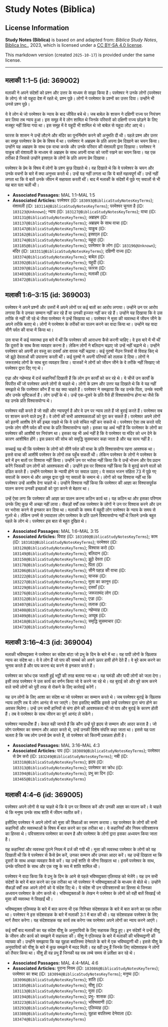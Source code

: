 # Study Notes (Biblica)

## License Information

**Study Notes (Biblica)** is based on and adapted from: _Biblica Study Notes_, [Biblica Inc.](https://www.biblica.com/), 2023, which is licensed under a [CC BY-SA 4.0 license](https://creativecommons.org/licenses/by-sa/4.0/legalcode.en).

This markdown version (created `2025-10-17`) is provided under the same license.



--------------------------------

## मलाकी 1:1–5 (id: 369002)

मलाकी ने अपने संदेशों को प्रश्न और उत्तर के माध्यम से साझा किया है। परमेश्वर ने उनके लोगों (परमेश्वर के लोग) से जो यहूदा देश में रहते थे, प्रश्न पूछे। लोगों ने परमेश्वर के प्रश्नों का उत्तर दिया। उन्होंने भी उनसे प्रश्न पूछे।

ये वे लोग थे जो परमेश्वर के न्याय के बाद जीवित बचे थे। जब बाबेल के शासन ने दक्षिणी राज्य पर नियंत्रण कर लिया तब न्याय हुआ। इस समूह में वे लोग शामिल थे जिनके परिवारों को दक्षिणी राज्य छोड़ने के लिए मजबूर नहीं किया गया था। इस समूह में वे यहूदी भी शामिल थे जो बाबेल से यहूदा लौट आए थे।

फारस के शासन ने उन्हें लौटने और मंदिर का पुनर्निर्माण करने की अनुमति दी थी। पहले प्रश्न और उत्तर का समूह परमेश्वर के प्रेम के विषय में था। परमेश्वर ने अब्राहम के प्रति अपना प्रेम दिखाने का चयन किया। उन्होंने यह अब्राहम के साथ एक वाचा करके और उनके परिवार की वंशावली द्वारा दिखाया। परमेश्वर ने याकूब की वंशावली के माध्यम से अब्राहम के साथ अपनी वाचा को जारी रखने का चयन किया। यह एक तरीका है जिससे उन्होंने इस्राएल के लोगों के प्रति अपना प्रेम दिखाया।

परमेश्वर के प्रेम के विषय में लोगों के प्रश्न कुछ दिखाते थे। वह दिखाते थे कि वे परमेश्वर के चयन और उनके वचनों के बारे में क्या अनुभव करते थे। उन्हें यह नहीं लगता था कि ये बातें महत्वपूर्ण थीं। उन्हें नहीं लगता था कि ये बातें उनके जीवन में सहायता करती थीं। बाद में मलाकी के संदेशों में पूछे गए सवालों से भी यह बात पता चली थी।

* **Associated Passages:** MAL 1:1–MAL 1:5
* **Associated Articles:** परमेश्वर (ID: `183093@BiblicaStudyNotesKeyTerms`); वंशावली  (ID: `183114@BiblicaStudyNotesKeyTerms`); परमेश्वर चुनता है (ID: `183123@Unknown`); न्याय  (ID: `183127@BiblicaStudyNotesKeyTerms`); वाचा (ID: `183131@BiblicaStudyNotesKeyTerms`); अब्राहम (ID: `183137@BiblicaStudyNotesKeyTerms`); अब्राहम के साथ वाचा (ID: `183147@BiblicaStudyNotesKeyTerms`); याकूब  (ID: `183162@BiblicaStudyNotesKeyTerms`); इस्राएल  (ID: `183174@BiblicaStudyNotesKeyTerms`); यहूदा (ID: `183185@BiblicaStudyNotesKeyTerms`); परमेश्वर के लोग  (ID: `183196@Unknown`); मंदिर (ID: `183311@BiblicaStudyNotesKeyTerms`); दक्षिणी राज्य (ID: `183374@BiblicaStudyNotesKeyTerms`); बाबेल  (ID: `183392@BiblicaStudyNotesKeyTerms`); यहूदी (ID: `183397@BiblicaStudyNotesKeyTerms`); फारस (ID: `183403@BiblicaStudyNotesKeyTerms`); मलाकी (ID: `183472@BiblicaStudyNotesKeyTerms`)

## मलाकी 1:6–3:15 (id: 369003)

परमेश्‍वर ने अपने प्रश्नों और उत्तरों में अपने लोगों पर कई बातों का आरोप लगाया। उन्होंने उन पर आरोप लगाया कि वे उनका सम्मान नहीं कर रहे हैं या उनकी इज्जत नहीं कर रहे हैं। उन्होंने यह दिखाया कि वे उस तरीके से नहीं जी रहे थे जैसा परमेश्वर ने उन्हें सिखाया था। परमेश्‍वर ने मूसा की व्यवस्था में जीवन जीने के अपने तरीके बताए थे। लोगों ने परमेश्वर के तरीकों का पालन करने का वादा किया था। उन्होंने यह वादा सीनै पर्वत की वाचा में किया था।

उस वाचा में कई व्यवस्था इस बारे में थीं कि परमेश्वर की आराधना कैसे करनी चाहिए। वे इस बारे में भी थीं कि दूसरों के साथ कैसा व्यवहार करना है। लेकिन लोगों ने बलिदान चढ़ाए जो उन्हें नहीं चढ़ाने थे। उन्होंने परमेश्वर को अपनी हर वस्तु का दसवाँ अंश वापस नहीं चढ़ाया। कई पुरुषों नेंउन स्त्रियों से विवाह किए थे जो झूठे देवताओं की उपासना करती थीं। कई पुरुषों ने अपनी पत्नियों को तलाक दे दिया। लोगों ने जरूरतमंद लोगों के साथ बुरा व्यवहार किया। याजकों ने लोगों को जीवन जीने के वे तरीके नहीं सिखाए जो परमेश्वर द्वारा दिए गए थे।

एज्रा और नहेम्याह में दर्ज कहानियाँ दिखाती हैं कि लोग इन कार्यों को कर रहे थे। ये चीजें उन कार्यों के विपरीत थीं जो परमेश्वर अपने लोगों से चाहते थे। लोगों के प्रश्न और उत्तर यह दिखाते थे कि वे यह नहीं समझते थे कि परमेश्वर कौन हैं या वह क्या चाहते हैं। परमेश्वर ने समझाया कि वह उनके पिता, उनके स्वामी और उनके सृष्टिकर्ता हैं। लोग उन्हीं के थे। उन्हें एक\-दूसरे के प्रति वैसे ही विश्वासयोग्य होना था जैसे कि वह उनके प्रति विश्वासयोग्य थे।

परमेश्वर वही करते है जो सही और न्यायपूर्ण है और वे उन पर न्याय लाते हैं जो बुराई करते हैं। परमेश्वर सब पर शासन करने वाले प्रभु हैं। वे लोगों की सभी आवश्यकताओं को पूरा कर सकते हैं। परमेश्वर अपने लोगों को इतनी आशीष देने की इच्छा रखते थे कि वे उसे संचित नहीं कर सकते थे। परमेश्वर ऐसा तब करते यदि उनके लोग सीनै पर्वत की वाचा के प्रति विश्वासयोग्य रहते। इसका यह अर्थ नहीं है कि परमेश्वर के लोगों का परमेश्वर की आशीषों पर नियंत्रण था। इसका यह भी अर्थ नहीं है कि वे परमेश्वर या मंदिर को धन देने के कारण आशीषित होंगे। इस प्रकार की सोच को समृद्धि सुसमाचार कहा जाता है और यह सत्य नहीं है।

सच्चाई यह थी कि परमेश्वर के लोगों को सीनै पर्वत की वाचा के प्रति विश्वासयोग्य रहना आवश्यक था। इससे वाचा की आशीषें परमेश्वर के लोगों तक पहुँच सकती थी। लेकिन परमेश्वर के लोगों ने परमेश्वर के बारे में इन बातों पर विश्वास नहीं किया। उन्होंने उन पर भरोसा नहीं किया कि वे उन्हें भोजन और पेय प्रदान करेंगे जिसकी उन लोगों को आवश्यकता थी। उन्होंने इस पर विश्वास नहीं किया कि वे बुराई करने वालों को दंडित करते हैं। उन्होंने परमेश्वर के न्यायी होने पर सवाल उठाए। ये सवाल भजन संहिता 73 में पूछे गए सवालों के समान थे और अय्यूब द्वारा पूछे गए सवालों के समान थे। लोगों को यह विश्वास नहीं था कि परमेश्वर उन्हें आशीष देना चाहते थे। उन्होंने विश्वास नहीं किया कि परमेश्वर की आज्ञा का विश्वासपूर्वक पालन करना उनकी इच्छाओं को पूरा करने से बेहतर था।

उन्हें ऐसा लगा कि परमेश्वर की आज्ञा का पालन करना कठिन कार्य था। यह कठिन था और इसका परिणाम उनके लिए कुछ भी अच्छा नहीं लाया। सैकड़ों वर्षों तक परमेश्वर के लोगों ने उन पर विश्वास करने और उन पर भरोसा करने से इनकार कर दिया था। मलाकी के समय में यहूदी लोग परमेश्वर के न्याय के समय से गुज़रे थे। लेकिन उनमें से ज़्यादातर लोग परमेश्वर के प्रति उतने विश्वासयोग्य नहीं थे जितने उनके बहुत पहले के लोग थे। परमेश्वर इस बात से बहुत दुखित थे।

* **Associated Passages:** MAL 1:6–MAL 3:15
* **Associated Articles:** विवाह (ID: `183100@BiblicaStudyNotesKeyTerms`); काम (ID: `183102@BiblicaStudyNotesKeyTerms`); परमेश्वर (ID: `183120@BiblicaStudyNotesKeyTerms`); विश्वास करो (ID: `183149@BiblicaStudyNotesKeyTerms`); बलिदान (ID: `183150@BiblicaStudyNotesKeyTerms`); झूठे देवता (ID: `183178@BiblicaStudyNotesKeyTerms`); पिता (ID: `183206@BiblicaStudyNotesKeyTerms`); सीनै पहाड़ की वाचा (ID: `183222@BiblicaStudyNotesKeyTerms`); याजक (ID: `183227@BiblicaStudyNotesKeyTerms`); मूसा का कानून (ID: `183229@BiblicaStudyNotesKeyTerms`); दसवाँ  (ID: `183276@BiblicaStudyNotesKeyTerms`); जरूरतमंद लोग (ID: `183312@BiblicaStudyNotesKeyTerms`); एज्रा  (ID: `183407@BiblicaStudyNotesKeyTerms`); तलाक (ID: `183408@BiblicaStudyNotesKeyTerms`); नहेम्याह (ID: `183409@BiblicaStudyNotesKeyTerms`); अय्यूब  (ID: `183418@BiblicaStudyNotesKeyTerms`); समृद्धि सुसमाचार (ID: `183473@BiblicaStudyNotesKeyTerms`)

## मलाकी 3:16–4:3 (id: 369004)

मलाकी भविष्यद्वक्ता ने परमेश्वर का संदेश बांटा जो प्रभु के दिन के बारे में था। यह पापी लोगों के खिलाफ न्याय का संदेश था। ये वे लोग हैं जो पाप की सामर्थ को अपने ऊपर हावी होने देते हैं। वे बुरे काम करने का चुनाव करते हैं और पाप करना बंद करने से इनकार करते हैं।

परमेश्वर का क्रोध एक जलती हुई भट्ठी की तरह बताया गया था। यह घमंडी और पापी लोगों को जला देगा। इसी तरह परमेश्वर ने उस कार्य का वर्णन किया जो वे करने जा रहे थे। वह बुराई को और बुरे काम करने वाले सभी लोगों को पूरी तरह से रोकने के लिए कार्रवाई करेगें।

यह उन लोगों के लिए आशा का संदेश था जो परमेश्वर का सम्मान करते थे। जब परमेश्वर बुराई के खिलाफ न्याय लाएँगे तब ये लोग आनंद से भर जाएंगे। ऐसा इसलिए क्योंकि इससे उन्हें परमेश्वर द्वारा चंगा होने का अवसर मिलेगा। उन्हें उन सभी हानियों से चंगा होने की आवश्यकता थी जो पाप और बुराई के कारण होती हैं। तब वे परमेश्वर के साथ जीवन का पूर्ण आनंद ले सकेंगे।

परमेश्वर न्यायाधीश हैं। केवल वही जानते हैं कि कौन उन्हें पूरे हृदय से सम्मान और आदर करता है। जो लोग परमेश्वर का सम्मान और आदर करते थे, उन्हें उनकी विशेष संपत्ति कहा जाता था। इससे यह पता चलता है कि जब लोग उनसे प्रेम करते हैं, तो परमेश्वर को कितनी प्रसन्नता होती है।

* **Associated Passages:** MAL 3:16–MAL 4:3
* **Associated Articles:** पाप (ID: `183089@BiblicaStudyNotesKeyTerms`); परमेश्वर से प्रेम करो (ID: `183249@BiblicaStudyNotesKeyTerms`); नबी (ID: `183310@BiblicaStudyNotesKeyTerms`); हृदय (ID: `183313@BiblicaStudyNotesKeyTerms`); परमेश्वर का क्रोध  (ID: `183394@BiblicaStudyNotesKeyTerms`); प्रभु का दिन (ID: `183465@BiblicaStudyNotesKeyTerms`)

## मलाकी 4:4–6 (id: 369005)

परमेश्वर अपने लोगों से यह चाहते थे कि वे उन पर विश्वास करें और उनकी आज्ञा का पालन करें। वे चाहते थे कि मनुष्य उनके साथ शांति में जीवन व्यतीत करें।

इसीलिए परमेश्वर ने अपने लोगों को मूसा की शिक्षाओं का स्मरण कराया। यह परमेश्वर के लोगों की सभी कहानियों और व्यवस्थाओं के विषय में बात करने का एक तरीका था। ये कहानियाँ और नियम पवित्रशास्त्र का हिस्सा थे। पवित्रशास्त्र परमेश्वर का वचन है और परमेश्वर के लोगों द्वारा इसका अध्ययन किया जाता है।

यह कहानियां और व्यवस्था पुराने नियम में दर्ज की गयी थी। मूसा की व्यवस्था परमेश्वर के लोगों को यह दिखाती थी कि वे परमेश्वर से कैसे प्रेम करें, उनका सम्मान और उनका आदर करें। यह उन्हें दिखाता था कि दूसरों के साथ अच्छा व्यवहार कैसे करें। यह उन्हें शांति से जीना सिखाता था। इसमें परमेश्वर के साथ, उनके परिवारों के साथ और एक राष्ट्र के रूप में शांति शामिल थी।

परमेश्वर ने वादा किया कि वे प्रभु के दिन के आने से पहले भविष्यद्वक्ता एलिय्याह को भेजेंगे। यह उन सभी संदेशों के बारे में बात करने का एक तरीका था जो परमेश्वर ने भविष्यद्वक्ताओं के माध्यम से बोले थे। उन्होंने सैकड़ों वर्षों तक अपने लोगों को ये संदेश दिए थे। ये संदेश भी उन पवित्रशास्त्रों का हिस्सा थे जिनका अध्ययन परमेश्वर के लोग करते थे। भविष्यद्वक्ताओं के लेखन ने परमेश्वर के लोगों को वही बातें सिखाईं जो मूसा की व्यवस्था ने सिखाईं थी।

भविष्यद्वक्ता एलिय्याह के बारे में बात करना भी एक निश्चित संदेशवाहक के बारे में बात करने का एक तरीका था। परमेश्वर ने इस संदेशवाहक के बारे में मलाकी 3:1 में बात की थी। यह संदेशवाहक परमेश्वर के लिए मार्ग तैयार करेगा। यह संदेशवाहक यह कार्य तब करेगा जब परमेश्वर अपने लोगों का न्याय करने आएंगे।

कई वर्षों बाद मलाकी का यह संदेश यीशु के अनुयायियों के लिए सहायक सिद्ध हुए। इन संदेशों ने उन्हें यीशु के जीवन और कार्य को समझने में सहायता की। यीशु ने एलिय्याह के बारे में मलाकी की भविष्यद्वाणी की व्याख्या की। उन्होंने समझाया कि यह यूहन्ना बपतिस्मा देनेवाले के बारे में एक भविष्यद्वाणी थी। इससे यीशु के अनुयायियों को यीशु के बारे में कुछ समझने में मदद मिली। वह वही प्रभु हैं जिनके लिए संदेशवाहक ने लोगों को तैयार किया था। यीशु ही वह प्रभु हैं जिनकी वह सब लम्बे समय से प्रतीक्षा कर रहे थे।

* **Associated Passages:** MAL 4:4–MAL 4:6
* **Associated Articles:** पुराना नियम (ID: `183086@BiblicaStudyNotesKeyTerms`); परमेश्वर का शब्द  (ID: `183094@BiblicaStudyNotesKeyTerms`); मनुष्य (ID: `183096@BiblicaStudyNotesKeyTerms`); शांति (ID: `183105@BiblicaStudyNotesKeyTerms`); यीशु  (ID: `183113@BiblicaStudyNotesKeyTerms`); मूसा (ID: `183194@BiblicaStudyNotesKeyTerms`); प्रभु- शासक (ID: `183223@BiblicaStudyNotesKeyTerms`); भविष्यवाणी (ID: `183293@BiblicaStudyNotesKeyTerms`); एलिय्याह (ID: `183380@BiblicaStudyNotesKeyTerms`); युहन्ना बपतिस्मा देनेवाला (ID: `183474@BiblicaStudyNotesKeyTerms`)

